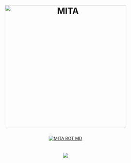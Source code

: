 # <p align="center"><a href="https://github.com/BrunoSobrino"><img src="https://files.catbox.moe/1d1nyg.jpg" width="400" height="400" alt="MITA"/></a></p>

<p align="center">
<a href="#"><img title="MITA BOT MD" src="https://img.shields.io/badge/MITA BOT MD-green?colorA=%23ff0000&colorB=%23017e40&style=for-the-badge"></a>
</p>

<h1 align="center">
<p>
<img src="https://readme-typing-svg.herokuapp.com?font=mono&size=30&duration=4000&color=F7B11B&center=falso&vCenter=falso&lines=MITA+BOT+MD;Gracias+por+visitar+este+repositorio.">
</p>
</h1>
